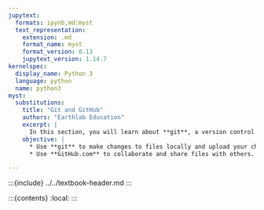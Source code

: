 ```yaml
---
jupytext:
  formats: ipynb,md:myst
  text_representation:
    extension: .md
    format_name: myst
    format_version: 0.13
    jupytext_version: 1.14.7
kernelspec:
  display_name: Python 3
  language: python
  name: python3
myst:
  substitutions:
    title: "Git and GitHub"
    authors: "Earthlab Education"
    excerpt: |
      In this section, you will learn about **git**, a version control tool that you can use to track changes to files, and **GitHub.com**, a cloud repository that you can use to host and share files with others. You will also learn how to implement version control using **git**/**GitHub.com**, so that you can work on your files locally with **git** and then upload changes to the cloud version of your files on **Github.com**. 
    objective: |
      * Use **git** to make changes to files locally and upload your changes to **GitHub.com**.
      * Use **GitHub.com** to collaborate and share files with others. 

---
```

:::{include} ../../textbook-header.md
:::

:::{contents}
:local:
:::

